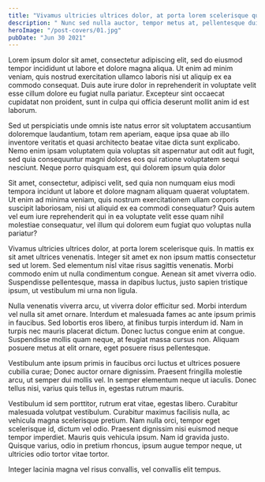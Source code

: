 ```yaml
---
title: "Vivamus ultricies ultrices dolor, at porta lorem scelerisque quis."
description: " Nunc sed nulla auctor, tempor metus at, pellentesque dui. Nam non augue nec eros lacinia imperdiet."
heroImage: "/post-covers/01.jpg"
pubDate: "Jun 30 2021"
---
```


Lorem ipsum dolor sit amet, consectetur adipiscing elit, sed do eiusmod tempor incididunt ut labore et dolore magna aliqua. Ut enim ad minim veniam, quis nostrud exercitation ullamco laboris nisi ut aliquip ex ea commodo consequat. Duis aute irure dolor in reprehenderit in voluptate velit esse cillum dolore eu fugiat nulla pariatur. Excepteur sint occaecat cupidatat non proident, sunt in culpa qui officia deserunt mollit anim id est laborum.

Sed ut perspiciatis unde omnis iste natus error sit voluptatem accusantium doloremque laudantium, totam rem aperiam, eaque ipsa quae ab illo inventore veritatis et quasi architecto beatae vitae dicta sunt explicabo. Nemo enim ipsam voluptatem quia voluptas sit aspernatur aut odit aut fugit, sed quia consequuntur magni dolores eos qui ratione voluptatem sequi nesciunt. Neque porro quisquam est, qui dolorem ipsum quia dolor

Sit amet, consectetur, adipisci velit, sed quia non numquam eius modi tempora incidunt ut labore et dolore magnam aliquam quaerat voluptatem. Ut enim ad minima veniam, quis nostrum exercitationem ullam corporis suscipit laboriosam, nisi ut aliquid ex ea commodi consequatur? Quis autem vel eum iure reprehenderit qui in ea voluptate velit esse quam nihil molestiae consequatur, vel illum qui dolorem eum fugiat quo voluptas nulla pariatur?

Vivamus ultricies ultrices dolor, at porta lorem scelerisque quis. In mattis ex sit amet ultrices venenatis. Integer sit amet ex non ipsum mattis consectetur sed ut lorem. Sed elementum nisl vitae risus sagittis venenatis. Morbi commodo enim ut nulla condimentum congue. Aenean sit amet viverra odio. Suspendisse pellentesque, massa in dapibus luctus, justo sapien tristique ipsum, ut vestibulum mi urna non ligula.

Nulla venenatis viverra arcu, ut viverra dolor efficitur sed. Morbi interdum vel nulla sit amet ornare. Interdum et malesuada fames ac ante ipsum primis in faucibus. Sed lobortis eros libero, at finibus turpis interdum id. Nam in turpis nec mauris placerat dictum. Donec luctus congue enim at congue. Suspendisse mollis quam neque, at feugiat massa cursus non. Aliquam posuere metus at elit ornare, eget posuere risus pellentesque.

Vestibulum ante ipsum primis in faucibus orci luctus et ultrices posuere cubilia curae; Donec auctor ornare dignissim. Praesent fringilla molestie arcu, ut semper dui mollis vel. In semper elementum neque ut iaculis. Donec tellus nisi, varius quis tellus in, egestas rutrum mauris.

Vestibulum id sem porttitor, rutrum erat vitae, egestas libero. Curabitur malesuada volutpat vestibulum. Curabitur maximus facilisis nulla, ac vehicula magna scelerisque pretium. Nam nulla orci, tempor eget scelerisque id, dictum vel odio. Praesent dignissim nisi euismod neque tempor imperdiet. Mauris quis vehicula ipsum. Nam id gravida justo. Quisque varius, odio in pretium rhoncus, ipsum augue tempor neque, ut ultricies odio tortor vitae tortor.

Integer lacinia magna vel risus convallis, vel convallis elit tempus.